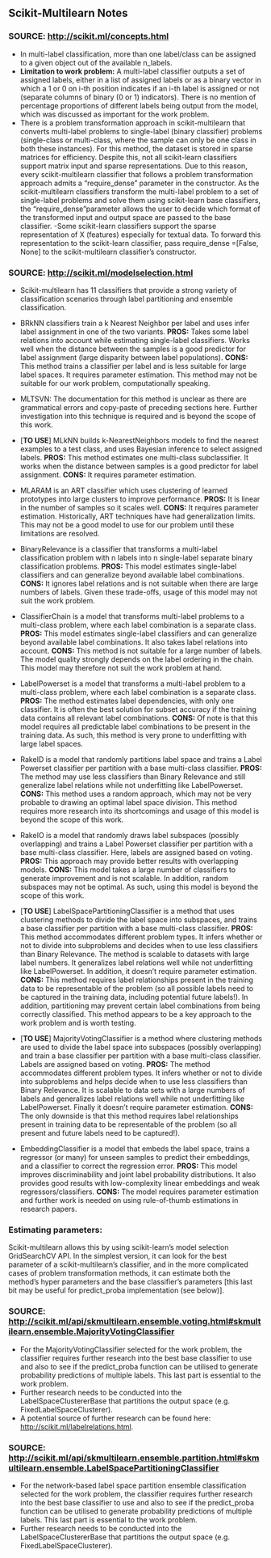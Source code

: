 ## Scikit-Multilearn Notes

### SOURCE: http://scikit.ml/concepts.html
- In multi-label classification, more than one label/class can be assigned to a given object out of the available n_labels.
- **Limitation to work problem:** A multi-label classifier outputs a set of assigned labels, either in a list of assigned labels or as a binary vector in which a 1 or 0 on i-th position indicates if an i-th label is assigned or not (separate columns of binary (0 or 1) indicators). There is no mention of percentage proportions of different labels being output from the model, which was discussed as important for the work problem. 
- There is a problem transformation approach in scikit-multilearn that converts multi-label problems to single-label (binary classifier) problems (single-class or multi-class, where the sample can only be one class in both these instances). For this method, the dataset is stored in sparse matrices for efficiency. Despite this, not all scikit-learn classifiers support matrix input and sparse representations. Due to this reason, every scikit-multilearn classifier that follows a problem transformation approach admits a “require_dense” parameter in the constructor. As the scikit-multilearn classifiers transform the multi-label problem to a set of single-label problems and solve them using scikit-learn base classifiers, the “require_dense”parameter allows the user to decide which format of the transformed input and output space are passed to the base classifier.
-Some scikit-learn classifiers support the sparse representation of X (features) especially for textual data. To forward this representation to the scikit-learn classifier, pass require_dense =[False, None] to the scikit-multilearn classifier’s constructor.


### SOURCE: http://scikit.ml/modelselection.html
- Scikit-multilearn has 11 classifiers that provide a strong variety of classification scenarios through label partitioning and ensemble classification. 
- BRkNN classifiers train a k Nearest Neighbor per label and uses infer label assignment in one of the two variants. **PROS:** Takes some label relations into account while estimating single-label classifiers. Works well when the distance between the samples is a good predictor for label assignment (large disparity between label populations). **CONS:** This method trains a classifier per label and is less suitable for large label spaces. It requires parameter estimation. This method may not be suitable for our work problem, computationally speaking.
  
- MLTSVN: The documentation for this method is unclear as there are grammatical errors and copy-paste of preceding sections here. Further investigation into this technique is required and is beyond the scope of this work.
  
- [**TO USE**] MLkNN builds k-NearestNeighbors models to find the nearest examples to a test class, and uses Bayesian inference to select assigned labels. **PROS:** This method estimates one multi-class subclassifier. It works when the distance between samples is a good predictor for label assignment. **CONS:** It requires parameter estimation. 

- MLARAM is an ART classifier which uses clustering of learned prototypes into large clusters to improve performance. **PROS:** It is linear in the number of samples so it scales well. **CONS:** It requires parameter estimation. Historically, ART techniques have had generalization limits. This may not be a good model to use for our problem until these limitations are resolved. 

- BinaryRelevance is a classifier that transforms a multi-label classification problem with n labels into n single-label separate binary classification problems. **PROS:** This model estimates single-label classifiers and can generalize beyond available label combinations. **CONS:** It ignores label relations and is not suitable when there are large numbers of labels. Given these trade-offs, usage of this model may not suit the work problem.

- ClassifierChain is a model that transforms multi-label problems to a multi-class problem, where each label combination is a separate class. **PROS:** This model estimates single-label classifiers and can generalize beyond available label combinations. It also takes label relations into account. **CONS:** This method is not suitable for a large number of labels. The model quality strongly depends on the label ordering in the chain. This model may therefore not suit the work problem at hand. 

- LabelPowerset is a model that transforms a multi-label problem to a multi-class problem, where each label combination is a separate class. **PROS:** The method estimates label dependencies, with only one classifier. It is often the best solution for subset accuracy if the training data contains all relevant label combinations. **CONS:** Of note is that this model requires all predictable label combinations to be present in the training data. As such, this method is very prone to underfitting with large label spaces. 

- RakeID is a model that randomly partitions label space and trains a Label Powerset classifier per partition with a base multi-class classifier. **PROS:** The method may use less classifiers than Binary Relevance and still generalize label relations while not underfitting like LabelPowerset. **CONS:** This method uses a random approach, which may not be very probable to drawing an optimal label space division. This method requires more research into its shortcomings and usage of this model is beyond the scope of this work. 

- RakeIO is a model that randomly draws label subspaces (possibly overlapping) and trains a Label Powerset classifier per partition with a base multi-class classifier. Here, labels are assigned based on voting. **PROS:** This approach may provide better results with overlapping models. **CONS:** This model takes a large number of classifiers to generate improvement and is not scalable. In addition, random subspaces may not be optimal. As such, using this model is beyond the scope of this work. 

- [**TO USE**] LabelSpacePartitioningClassifier is a method that uses clustering methods to divide the label space into subspaces, and trains a base classifier per partition with a base multi-class classifier. **PROS:** This method accommodates different problem types. It infers whether or not to divide into subproblems and decides when to use less classifiers than Binary Relevance. The method is scalable to datasets with large label numbers. It generalizes label relations well while not underfitting like LabelPowerset. In addition, it doesn’t require parameter estimation. **CONS:** This method requires label relationships present in the training data to be representable of the problem (so all possible labels need to be captured in the training data, including potential future labels!). In addition, partitioning may prevent certain label combinations from being correctly classified. This method appears to be a key approach to the work problem and is worth testing.
  
- [**TO USE**] MajorityVotingClassifier is a method where clustering methods are used to divide the label space into subspaces (possibly overlapping) and train a base classifier per partition with a base multi-class classifier. Labels are assigned based on voting. **PROS:** The method accommodates different problem types. It infers whether or not to divide into subproblems and helps decide when to use less classifiers than Binary Relevance. It is scalable to data sets with a large numbers of labels and generalizes label relations well while not underfitting like LabelPowerset. Finally it doesn’t require parameter estimation. **CONS:** The only downside is that this method requires label relationships present in training data to be representable of the problem (so all present and future labels need to be captured!). 

- EmbeddingClassifier is a model that embeds the label space, trains a regressor (or many) for unseen samples to predict their embeddings, and a classifier to correct the regression error. **PROS:** This model improves discriminability and joint label probability distributions. It also provides good results with low-complexity linear embeddings and weak regressors/classifiers. **CONS:** The model requires parameter estimation and further work is needed on using rule-of-thumb estimations in research papers. 

### Estimating parameters:
Scikit-multilearn allows this by using scikit-learn’s model selection GridSearchCV API. In the simplest version, it can look for the best parameter of a scikit-multilearn’s classifier, and in the more complicated cases of problem transformation methods, it can estimate both the method’s hyper parameters and the base classifier’s parameters [this last bit may be useful for predict_proba implementation (see below)].

### SOURCE: http://scikit.ml/api/skmultilearn.ensemble.voting.html#skmultilearn.ensemble.MajorityVotingClassifier
- For the MajorityVotingClassifier selected for the work problem, the classifier requires further research into the best base classifier to use and also to see if the predict_proba function can be utilised to generate probability predictions of multiple labels. This last part is essential to the work problem. 
- Further research needs to be conducted into the LabelSpaceClustererBase that partitions the output space (e.g. FixedLabelSpaceClusterer). 
- A potential source of further research can be found here: http://scikit.ml/labelrelations.html. 

### SOURCE: http://scikit.ml/api/skmultilearn.ensemble.partition.html#skmultilearn.ensemble.LabelSpacePartitioningClassifier
- For the network-based label space partition ensemble classification selected for the work problem, the classifier requires further research into the best base classifier to use and also to see if the predict_proba function can be utilised to generate probability predictions of multiple labels. This last part is essential to the work problem.
- Further research needs to be conducted into the LabelSpaceClustererBase that partitions the output space (e.g. FixedLabelSpaceClusterer). 
